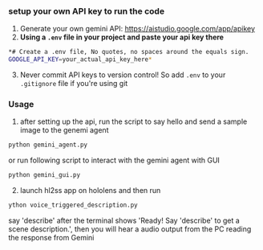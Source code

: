 
### setup your own API key to run the code

1. Generate your own gemini API: https://aistudio.google.com/app/apikey
2. **Using a `.env` file in your project and paste your api key there**

```bash
*# Create a .env file, No quotes, no spaces around the equals sign. 
GOOGLE_API_KEY=your_actual_api_key_here*
```
3. Never commit API keys to version control! So add `.env` to your `.gitignore` file if you're using git


### Usage
1. after setting up the api, run the script to say hello and send a sample image to the genemi agent
```bash
python gemini_agent.py
```
or run following script to interact with the gemini agent with GUI
```bash
python gemini_gui.py
```

2. launch hl2ss app on hololens and then run
```bash
ython voice_triggered_description.py 
```
say 'describe' after the terminal shows 'Ready! Say 'describe' to get a scene description.', then you will hear a audio output from the PC reading the response from Gemini